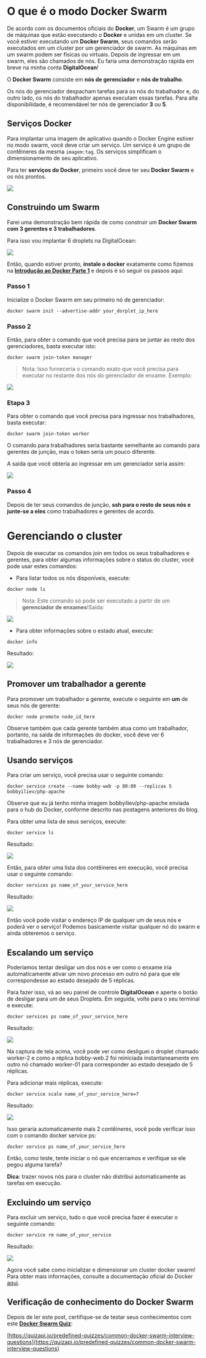 # O que é o modo Docker Swarm

De acordo com os documentos oficiais do **Docker**, um Swarm é um grupo de máquinas que estão executando o **Docker** e unidas em um cluster. Se você estiver executando um **Docker Swarm**, seus comandos serão executados em um cluster por um gerenciador de swarm. As máquinas em um swarm podem ser físicas ou virtuais. Depois de ingressar em um swarm, eles são chamados de nós. Eu faria uma demonstração rápida em breve na minha conta **DigitalOcean**!

O **Docker Swarm** consiste em **nós de gerenciador** e **nós de trabalho**.

Os nós do gerenciador despacham tarefas para os nós do trabalhador e, do outro lado, os nós do trabalhador apenas executam essas tarefas. Para alta disponibilidade, é recomendável ter nós de gerenciador **3** ou **5**.

## Serviços Docker

Para implantar uma imagem de aplicativo quando o Docker Engine estiver no modo swarm, você deve criar um serviço. Um serviço é um grupo de contêineres da mesma `imagem:tag`. Os serviços simplificam o dimensionamento de seu aplicativo.

Para ter **serviços do Docker**, primeiro você deve ter seu **Docker Swarm** e os nós prontos.

![](https://cdn.devdojo.com/posts/images/May2020/services-diagram.jpg)

## Construindo um Swarm

Farei uma demonstração bem rápida de como construir um **Docker Swarm com 3 gerentes e 3 trabalhadores**.

Para isso vou implantar 6 droplets na DigitalOcean:

![](https://cdn.devdojo.com/posts/images/May2020/docker-swarm.png)

Então, quando estiver pronto, **instale o docker** exatamente como fizemos na **[Introdução ao Docker Parte 1](https://devdojo.com/tutorials/introduction-to-docker-part-1 )** e depois é só seguir os passos aqui:

### Passo 1

Inicialize o Docker Swarm em seu primeiro nó de gerenciador:

```
docker swarm init --advertise-addr your_dorplet_ip_here
```

### Passo 2

Então, para obter o comando que você precisa para se juntar ao resto dos gerenciadores, basta executar isto:

```
docker swarm join-token manager
```

> Nota: Isso forneceria o comando exato que você precisa para executar no restante dos nós do gerenciador de enxame. Exemplo:

![](https://cdn.devdojo.com/posts/images/May2020/docker-swarm-join-managers-bobby-iliev.png)

### Etapa 3

Para obter o comando que você precisa para ingressar nos trabalhadores, basta executar:

```
docker swarm join-token worker
```

O comando para trabalhadores seria bastante semelhante ao comando para gerentes de junção, mas o token seria um pouco diferente.

A saída que você obteria ao ingressar em um gerenciador seria assim:

![](https://cdn.devdojo.com/posts/images/May2020/docker-join-manager.png)

### Passo 4

Depois de ter seus comandos de junção, **ssh para o resto de seus nós e junte-se a eles** como trabalhadores e gerentes de acordo.

# Gerenciando o cluster

Depois de executar os comandos join em todos os seus trabalhadores e gerentes, para obter algumas informações sobre o status do cluster, você pode usar estes comandos:

* Para listar todos os nós disponíveis, execute:

```
docker node ls
```

> Nota: Este comando só pode ser executado a partir de um **gerenciador de enxames**!Saída:

![](https://cdn.devdojo.com/posts/images/May2020/docker-node-ls.png)

* Para obter informações sobre o estado atual, execute:

```
docker info
```

Resultado:

![](https://cdn.devdojo.com/posts/images/May2020/docker-info-bobby-iliev.png)

## Promover um trabalhador a gerente

Para promover um trabalhador a gerente, execute o seguinte em **um** de seus nós de gerente:

```
docker node promote node_id_here
```

Observe também que cada gerente também atua como um trabalhador, portanto, na saída de informações do docker, você deve ver 6 trabalhadores e 3 nós de gerenciador.

## Usando serviços

Para criar um serviço, você precisa usar o seguinte comando:

```
docker service create --name bobby-web -p 80:80 --replicas 5 bobbyiliev/php-apache
```

Observe que eu já tenho minha imagem bobbyiliev/php-apache enviada para o hub do Docker, conforme descrito nas postagens anteriores do blog.

Para obter uma lista de seus serviços, execute:

```
docker service ls
```

Resultado:

![](https://cdn.devdojo.com/posts/images/May2020/docker-create-service.png)

Então, para obter uma lista dos contêineres em execução, você precisa usar o seguinte comando:

```
docker services ps name_of_your_service_here
```

Resultado:

![](https://cdn.devdojo.com/posts/images/May2020/docker-service-ps.png)

Então você pode visitar o endereço IP de qualquer um de seus nós e poderá ver o serviço! Podemos basicamente visitar qualquer nó do swarm e ainda obteremos o serviço.

## Escalando um serviço

Poderíamos tentar desligar um dos nós e ver como o enxame iria automaticamente ativar um novo processo em outro nó para que ele correspondesse ao estado desejado de 5 réplicas.

Para fazer isso, vá ao seu painel de controle **DigitalOcean** e aperte o botão de desligar para um de seus Droplets. Em seguida, volte para o seu terminal e execute:

```
docker services ps name_of_your_service_here
```

Resultado:

![](https://cdn.devdojo.com/posts/images/May2020/docker-replicas.png)

Na captura de tela acima, você pode ver como desliguei o droplet chamado worker-2 e como a réplica bobby-web.2 foi reiniciada instantaneamente em outro nó chamado worker-01 para corresponder ao estado desejado de 5 réplicas.

Para adicionar mais réplicas, execute:

```
docker service scale name_of_your_service_here=7
```

Resultado:

![](https://cdn.devdojo.com/posts/images/May2020/docker-more-replicas.png)

Isso geraria automaticamente mais 2 contêineres, você pode verificar isso com o comando docker service ps:

```
docker service ps name_of_your_service_here
```

Então, como teste, tente iniciar o nó que encerramos e verifique se ele pegou alguma tarefa?

**Dica**: trazer novos nós para o cluster não distribui automaticamente as tarefas em execução.

## Excluindo um serviço

Para excluir um serviço, tudo o que você precisa fazer é executar o seguinte comando:

```
docker service rm name_of_your_service
```

Resultado:

![](https://cdn.devdojo.com/posts/images/May2020/docker-delete-service.png)

Agora você sabe como inicializar e dimensionar um cluster docker swarm! Para obter mais informações, consulte a documentação oficial do Docker [aqui](https://docs.docker.com/engine/swarm/).

## Verificação de conhecimento do Docker Swarm

Depois de ler este post, certifique-se de testar seus conhecimentos com este **[Docker Swarm Quiz](https://quizapi.io/predefined-quizzes/common-docker-swarm-interview-questions)**:

[https://quizapi.io/predefined-quizzes/common-docker-swarm-interview-questions](https://quizapi.io/predefined-quizzes/common-docker-swarm-interview-questions)

